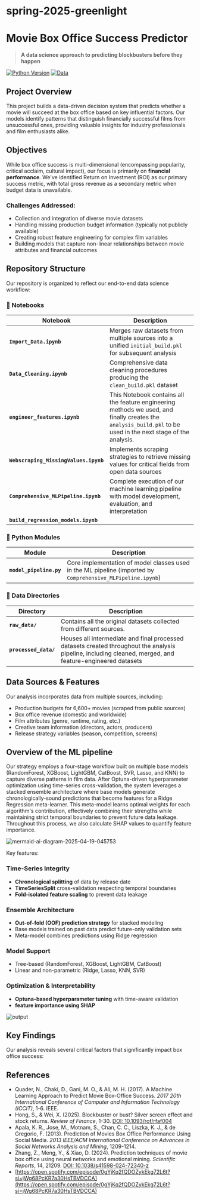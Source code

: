 # spring-2025-greenlight


# Movie Box Office Success Predictor

> **A data science approach to predicting blockbusters before they happen**

[![Python Version](https://img.shields.io/badge/python-3.8%2B-blue.svg)](https://www.python.org/downloads/)
[![Data](https://img.shields.io/badge/movies-6600%2B-yellow.svg)](data/)

## Project Overview

This project builds a data-driven decision system that predicts whether a movie will succeed at the box office based on key influential factors. Our models identify patterns that distinguish financially successful films from unsuccessful ones, providing valuable insights for industry professionals and film enthusiasts alike.

## Objectives

While box office success is multi-dimensional (encompassing popularity, critical acclaim, cultural impact), our focus is primarily on **financial performance**. We've identified Return on Investment (ROI) as our primary success metric, with total gross revenue as a secondary metric when budget data is unavailable.

### Challenges Addressed:

- Collection and integration of diverse movie datasets
- Handling missing production budget information (typically not publicly available)
- Creating robust feature engineering for complex film variables 
- Building models that capture non-linear relationships between movie attributes and financial outcomes

## Repository Structure

Our repository is organized to reflect our end-to-end data science workflow:

### 📔 Notebooks

| Notebook | Description |
|----------|-------------|
| **`Import_Data.ipynb`** | Merges raw datasets from multiple sources into a unified `initial_build.pkl` for subsequent analysis |
| **`Data_Cleaning.ipynb`** | Comprehensive data cleaning procedures producing the `clean_build.pkl` dataset |
|**`engineer_features.ipynb`**| This Notebook contains all the feature engineering methods we used, and finally creates the `analysis_build.pkl` to be used in the next stage of the analysis.|
| **`Webscraping_MissingValues.ipynb`** | Implements scraping strategies to retrieve missing values for critical fields from open data sources |
| **`Comprehensive_MLPipeline.ipynb`** | Complete execution of our machine learning pipeline with model development, evaluation, and interpretation |
|**`build_regression_models.ipynb`** |      |

### 🐍 Python Modules

| Module | Description |
|--------|-------------|
| **`model_pipeline.py`** | Core implementation of model classes used in the ML pipeline (imported by `Comprehensive_MLPipeline.ipynb`) |

### 📁 Data Directories

| Directory | Description |
|-----------|-------------|
| **`raw_data/`** | Contains all the original datasets collected from different sources. |
| **`processed_data/`** | Houses all intermediate and final processed datasets created throughout the analysis pipeline, including cleaned, merged, and feature-engineered datasets |


## Data Sources & Features

Our analysis incorporates data from multiple sources, including:

- Production budgets for 6,600+ movies (scraped from public sources)
- Box office revenue (domestic and worldwide)
- Film attributes (genre, runtime,  rating, etc.)
- Creative team information (directors, actors, producers)
- Release strategy variables (season, competition, screens)

## Overview of the ML pipeline

Our strategy employs a four-stage workflow built on multiple base models (RandomForest, XGBoost, LightGBM, CatBoost, SVR, Lasso, and KNN) to capture diverse patterns in film data. After Optuna-driven hyperparameter optimization using time-series cross-validation, the system leverages a stacked ensemble architecture where base models generate chronologically-sound predictions that become features for a Ridge Regression meta-learner. This meta-model learns optimal weights for each algorithm's contribution, effectively combining their strengths while maintaining strict temporal boundaries to prevent future data leakage. Throughout this process, we also calculate SHAP values to quantify feature importance.

![mermaid-ai-diagram-2025-04-19-045753](https://github.com/user-attachments/assets/45a249a4-dda6-4179-895c-6870738d7611)

Key features:

### Time-Series Integrity
- **Chronological splitting** of data by release date
- **TimeSeriesSplit** cross-validation respecting temporal boundaries
- **Fold-isolated feature scaling** to prevent data leakage

### Ensemble Architecture
- **Out-of-fold (OOF) prediction strategy** for stacked modeling
- Base models trained on past data predict future-only validation sets
- Meta-model combines predictions using Ridge regression

### Model Support
- Tree-based (RandomForest, XGBoost, LightGBM, CatBoost)
- Linear and non-parametric (Ridge, Lasso, KNN, SVR)

### Optimization & Interpretability
- **Optuna-based hyperparameter tuning** with time-aware validation
- **feature importance using SHAP** 

![output](https://github.com/user-attachments/assets/499dab73-3a66-48b5-998c-1f164dbc0c6b)

## Key Findings

Our analysis reveals several critical factors that significantly impact box office success:


## References

* Quader, N., Chaki, D., Gani, M. O., & Ali, M. H. (2017). A Machine Learning Approach to Predict Movie Box-Office Success. *2017 20th International Conference of Computer and Information Technology (ICCIT)*, 1-6. IEEE.
* Hong, S., & Wei, X. (2025). Blockbuster or bust? Silver screen effect and stock returns. *Review of Finance*, 1-30. [DOI: 10.1093/rof/rfaf004](https://doi.org/10.1093/rof/rfaf004)
* Apala, K. R., Jose, M., Motnam, S., Chan, C. C., Liszka, K. J., & de Gregorio, F. (2013). Prediction of Movies Box Office Performance Using Social Media. *2013 IEEE/ACM International Conference on Advances in Social Networks Analysis and Mining*, 1209-1214.
* Zhang, Z., Meng, Y., & Xiao, D. (2024). Prediction techniques of movie box office using neural networks and emotional mining. *Scientific Reports*, 14, 21209. [DOI: 10.1038/s41598-024-72340-z](https://doi.org/10.1038/s41598-024-72340-z)
*  [https://open.spotify.com/episode/0gYjKq2fQDOZykEkg72L6t?si=jWg68PcKR7a30HsTBVDCCA](https://open.spotify.com/episode/0gYjKq2fQDOZykEkg72L6t?si=jWg68PcKR7a30HsTBVDCCA)

